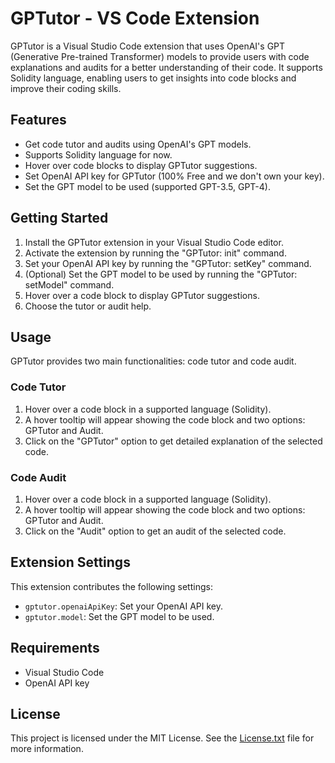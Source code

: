 # GPTutor - VS Code Extension

GPTutor is a Visual Studio Code extension that uses OpenAI's GPT (Generative Pre-trained Transformer) models to provide users with code explanations and audits for a better understanding of their code. It supports Solidity language, enabling users to get insights into code blocks and improve their coding skills.

## Features

- Get code tutor and audits using OpenAI's GPT models.
- Supports Solidity language for now.
- Hover over code blocks to display GPTutor suggestions.
- Set OpenAI API key for GPTutor (100% Free and we don't own your key).
- Set the GPT model to be used (supported GPT-3.5, GPT-4).

## Getting Started

1. Install the GPTutor extension in your Visual Studio Code editor.
2. Activate the extension by running the "GPTutor: init" command.
3. Set your OpenAI API key by running the "GPTutor: setKey" command.
4. (Optional) Set the GPT model to be used by running the "GPTutor: setModel" command.
5. Hover over a code block to display GPTutor suggestions.
6. Choose the tutor or audit help.

## Usage

GPTutor provides two main functionalities: code tutor and code audit.

### Code Tutor

1. Hover over a code block in a supported language (Solidity).
2. A hover tooltip will appear showing the code block and two options: GPTutor and Audit.
3. Click on the "GPTutor" option to get detailed explanation of the selected code.

### Code Audit

1. Hover over a code block in a supported language (Solidity).
2. A hover tooltip will appear showing the code block and two options: GPTutor and Audit.
3. Click on the "Audit" option to get an audit of the selected code.

## Extension Settings

This extension contributes the following settings:

- `gptutor.openaiApiKey`: Set your OpenAI API key.
- `gptutor.model`: Set the GPT model to be used.

## Requirements

- Visual Studio Code
- OpenAI API key

## License

This project is licensed under the MIT License. See the [License.txt](https://github.com/RayHuang880301/gptutor-extension/blob/main/LICENSE.md) file for more information.
